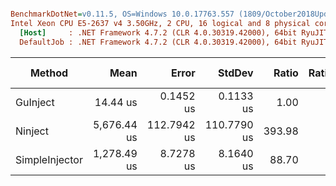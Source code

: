 ``` ini

BenchmarkDotNet=v0.11.5, OS=Windows 10.0.17763.557 (1809/October2018Update/Redstone5)
Intel Xeon CPU E5-2637 v4 3.50GHz, 2 CPU, 16 logical and 8 physical cores
  [Host]     : .NET Framework 4.7.2 (CLR 4.0.30319.42000), 64bit RyuJIT-v4.7.3416.0
  DefaultJob : .NET Framework 4.7.2 (CLR 4.0.30319.42000), 64bit RyuJIT-v4.7.3416.0


```
|         Method |        Mean |       Error |      StdDev |  Ratio | RatioSD |   Gen 0 |   Gen 1 | Gen 2 | Allocated |
|--------------- |------------:|------------:|------------:|-------:|--------:|--------:|--------:|------:|----------:|
|       GuInject |    14.44 us |   0.1452 us |   0.1133 us |   1.00 |    0.00 |  1.2207 |       - |     - |   7.63 KB |
|        Ninject | 5,676.44 us | 112.7942 us | 110.7790 us | 393.98 |    6.50 | 39.0625 | 15.6250 |     - | 268.94 KB |
| SimpleInjector | 1,278.49 us |   8.7278 us |   8.1640 us |  88.70 |    0.88 | 17.5781 |  1.9531 |     - | 110.11 KB |
